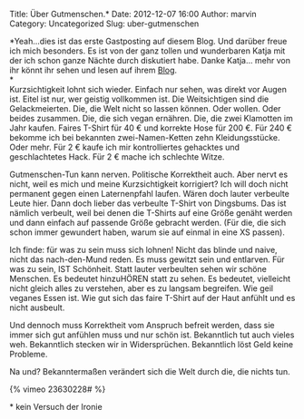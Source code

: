 Title: Über Gutmenschen.*
Date: 2012-12-07 16:00
Author: marvin
Category: Uncategorized
Slug: uber-gutmenschen

*Yeah...dies ist das erste Gastposting auf diesem Blog. Und darüber
freue ich mich besonders. Es ist von der ganz tollen und wunderbaren
Katja mit der ich schon ganze Nächte durch diskutiert habe. Danke
Katja... mehr von ihr könnt ihr sehen und lesen auf ihrem
[Blog](http://floetelei.wordpress.com/).  
*  
Kurzsichtigkeit lohnt sich wieder. Einfach nur sehen, was direkt vor
Augen ist. Eitel ist nur, wer geistig vollkommen ist. Die Weitsichtigen
sind die Gelackmeierten. Die, die Welt nicht so lassen können. Oder
wollen. Oder beides zusammen. Die, die sich vegan ernähren. Die, die
zwei Klamotten im Jahr kaufen. Faires T-Shirt für 40 € und korrekte Hose
für 200 €. Für 240 € bekomme ich bei bekannten zwei-Namen-Ketten zehn
Kleidungsstücke. Oder mehr. Für 2 € kaufe ich mir kontrolliertes
gehacktes und geschlachtetes Hack. Für 2 € mache ich schlechte Witze.

Gutmenschen-Tun kann nerven. Politische Korrektheit auch. Aber nervt es
nicht, weil es mich und meine Kurzsichtigkeit korrigiert? Ich will doch
nicht permanent gegen einen Laternenpfahl laufen. Wären doch lauter
verbeulte Leute hier. Dann doch lieber das verbeulte T-Shirt von
Dingsbums. Das ist nämlich verbeult, weil bei denen die T-Shirts auf
eine Größe genäht werden und dann einfach auf passende Größe gebracht
werden. (Für die, die sich schon immer gewundert haben, warum sie auf
einmal in eine XS passen).

Ich finde: für was zu sein muss sich lohnen! Nicht das blinde und naive,
nicht das nach-den-Mund reden. Es muss gewitzt sein und entlarven. Für
was zu sein, IST Schönheit. Statt lauter verbeulten sehen wir schöne
Menschen. Es bedeutet hinzuHÖREN statt zu sehen. Es bedeutet, vielleicht
nicht gleich alles zu verstehen, aber es zu langsam begreifen. Wie geil
veganes Essen ist. Wie gut sich das faire T-Shirt auf der Haut anfühlt
und es nicht ausbeult.

Und dennoch muss Korrektheit vom Anspruch befreit werden, dass sie immer
sich gut anfühlen muss und nur schön ist. Bekanntlich tut auch vieles
weh. Bekanntlich stecken wir in Widersprüchen. Bekanntlich löst Geld
keine Probleme.

Na und? Bekanntermaßen verändert sich die Welt durch die, die nichts
tun.

{% vimeo 23630228\# %}

\* kein Versuch der Ironie

